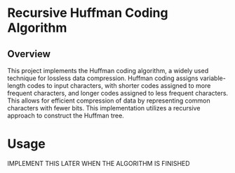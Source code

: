 # Recursive Huffman Coding Algorithm

## Overview
This project implements the Huffman coding algorithm, a widely used technique for lossless data compression. Huffman coding assigns variable-length codes to input characters, with shorter codes assigned to more frequent characters, and longer codes assigned to less frequent characters. This allows for efficient compression of data by representing common characters with fewer bits. This implementation utilizes a recursive approach to construct the Huffman tree.

# Usage
IMPLEMENT THIS LATER WHEN THE ALGORITHM IS FINISHED
